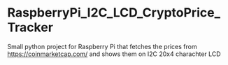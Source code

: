 # RaspberryPi_I2C_LCD_CryptoPrice_Tracker
Small python project for Raspberry Pi that fetches the prices from https://coinmarketcap.com/ and shows them on I2C 20x4 charachter LCD
